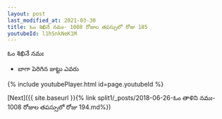 ```yaml
---
layout: post
last_modified_at: 2021-03-30
title: ఓం శిఖినే నమః- 1008 రోజుల తపస్సులో రోజు 185
youtubeId: l1hSnkNeK1M
---
```

 
 
 ఓం శిఖినే నమః  
 
 -  బాగా పెరిగిన జుట్టు ఎవరు 
 
  
 
  
 
 
 
 
 
 


{% include youtubePlayer.html id=page.youtubeId %}
 
[Next]({{ site.baseurl }}{% link  split1/_posts/2018-06-26-ఓం తాళిని నమః- 1008 రోజుల తపస్సులో రోజు 194.md%})
 

